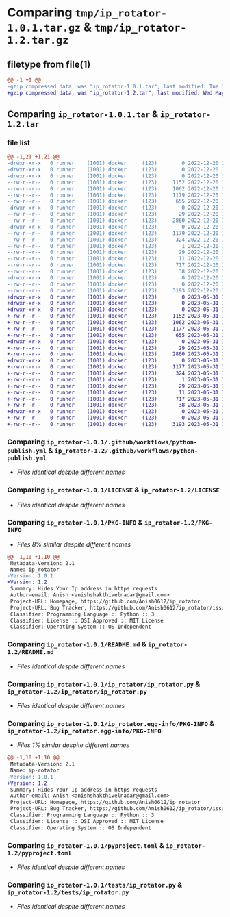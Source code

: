 # Comparing `tmp/ip_rotator-1.0.1.tar.gz` & `tmp/ip_rotator-1.2.tar.gz`

## filetype from file(1)

```diff
@@ -1 +1 @@
-gzip compressed data, was "ip_rotator-1.0.1.tar", last modified: Tue Dec 20 15:11:32 2022, max compression
+gzip compressed data, was "ip_rotator-1.2.tar", last modified: Wed May 31 17:28:04 2023, max compression
```

## Comparing `ip_rotator-1.0.1.tar` & `ip_rotator-1.2.tar`

### file list

```diff
@@ -1,21 +1,21 @@
-drwxr-xr-x   0 runner    (1001) docker     (123)        0 2022-12-20 15:11:32.483890 ip_rotator-1.0.1/
-drwxr-xr-x   0 runner    (1001) docker     (123)        0 2022-12-20 15:11:32.479890 ip_rotator-1.0.1/.github/
-drwxr-xr-x   0 runner    (1001) docker     (123)        0 2022-12-20 15:11:32.483890 ip_rotator-1.0.1/.github/workflows/
--rw-r--r--   0 runner    (1001) docker     (123)     1152 2022-12-20 15:11:11.000000 ip_rotator-1.0.1/.github/workflows/python-publish.yml
--rw-r--r--   0 runner    (1001) docker     (123)     1062 2022-12-20 15:11:11.000000 ip_rotator-1.0.1/LICENSE
--rw-r--r--   0 runner    (1001) docker     (123)     1179 2022-12-20 15:11:32.483890 ip_rotator-1.0.1/PKG-INFO
--rw-r--r--   0 runner    (1001) docker     (123)      655 2022-12-20 15:11:11.000000 ip_rotator-1.0.1/README.md
-drwxr-xr-x   0 runner    (1001) docker     (123)        0 2022-12-20 15:11:32.483890 ip_rotator-1.0.1/ip_rotator/
--rw-r--r--   0 runner    (1001) docker     (123)       29 2022-12-20 15:11:11.000000 ip_rotator-1.0.1/ip_rotator/__init__.py
--rw-r--r--   0 runner    (1001) docker     (123)     2860 2022-12-20 15:11:11.000000 ip_rotator-1.0.1/ip_rotator/ip_rotator.py
-drwxr-xr-x   0 runner    (1001) docker     (123)        0 2022-12-20 15:11:32.483890 ip_rotator-1.0.1/ip_rotator.egg-info/
--rw-r--r--   0 runner    (1001) docker     (123)     1179 2022-12-20 15:11:32.000000 ip_rotator-1.0.1/ip_rotator.egg-info/PKG-INFO
--rw-r--r--   0 runner    (1001) docker     (123)      324 2022-12-20 15:11:32.000000 ip_rotator-1.0.1/ip_rotator.egg-info/SOURCES.txt
--rw-r--r--   0 runner    (1001) docker     (123)        1 2022-12-20 15:11:32.000000 ip_rotator-1.0.1/ip_rotator.egg-info/dependency_links.txt
--rw-r--r--   0 runner    (1001) docker     (123)       29 2022-12-20 15:11:32.000000 ip_rotator-1.0.1/ip_rotator.egg-info/requires.txt
--rw-r--r--   0 runner    (1001) docker     (123)       11 2022-12-20 15:11:32.000000 ip_rotator-1.0.1/ip_rotator.egg-info/top_level.txt
--rw-r--r--   0 runner    (1001) docker     (123)      717 2022-12-20 15:11:11.000000 ip_rotator-1.0.1/pyproject.toml
--rw-r--r--   0 runner    (1001) docker     (123)       38 2022-12-20 15:11:32.483890 ip_rotator-1.0.1/setup.cfg
-drwxr-xr-x   0 runner    (1001) docker     (123)        0 2022-12-20 15:11:32.483890 ip_rotator-1.0.1/tests/
--rw-r--r--   0 runner    (1001) docker     (123)        0 2022-12-20 15:11:11.000000 ip_rotator-1.0.1/tests/__init__.py
--rw-r--r--   0 runner    (1001) docker     (123)     3193 2022-12-20 15:11:11.000000 ip_rotator-1.0.1/tests/ip_rotator.py
+drwxr-xr-x   0 runner    (1001) docker     (123)        0 2023-05-31 17:28:04.892886 ip_rotator-1.2/
+drwxr-xr-x   0 runner    (1001) docker     (123)        0 2023-05-31 17:28:04.888886 ip_rotator-1.2/.github/
+drwxr-xr-x   0 runner    (1001) docker     (123)        0 2023-05-31 17:28:04.888886 ip_rotator-1.2/.github/workflows/
+-rw-r--r--   0 runner    (1001) docker     (123)     1152 2023-05-31 17:27:50.000000 ip_rotator-1.2/.github/workflows/python-publish.yml
+-rw-r--r--   0 runner    (1001) docker     (123)     1062 2023-05-31 17:27:50.000000 ip_rotator-1.2/LICENSE
+-rw-r--r--   0 runner    (1001) docker     (123)     1177 2023-05-31 17:28:04.892886 ip_rotator-1.2/PKG-INFO
+-rw-r--r--   0 runner    (1001) docker     (123)      655 2023-05-31 17:27:50.000000 ip_rotator-1.2/README.md
+drwxr-xr-x   0 runner    (1001) docker     (123)        0 2023-05-31 17:28:04.888886 ip_rotator-1.2/ip_rotator/
+-rw-r--r--   0 runner    (1001) docker     (123)       29 2023-05-31 17:27:50.000000 ip_rotator-1.2/ip_rotator/__init__.py
+-rw-r--r--   0 runner    (1001) docker     (123)     2860 2023-05-31 17:27:50.000000 ip_rotator-1.2/ip_rotator/ip_rotator.py
+drwxr-xr-x   0 runner    (1001) docker     (123)        0 2023-05-31 17:28:04.892886 ip_rotator-1.2/ip_rotator.egg-info/
+-rw-r--r--   0 runner    (1001) docker     (123)     1177 2023-05-31 17:28:04.000000 ip_rotator-1.2/ip_rotator.egg-info/PKG-INFO
+-rw-r--r--   0 runner    (1001) docker     (123)      324 2023-05-31 17:28:04.000000 ip_rotator-1.2/ip_rotator.egg-info/SOURCES.txt
+-rw-r--r--   0 runner    (1001) docker     (123)        1 2023-05-31 17:28:04.000000 ip_rotator-1.2/ip_rotator.egg-info/dependency_links.txt
+-rw-r--r--   0 runner    (1001) docker     (123)       29 2023-05-31 17:28:04.000000 ip_rotator-1.2/ip_rotator.egg-info/requires.txt
+-rw-r--r--   0 runner    (1001) docker     (123)       11 2023-05-31 17:28:04.000000 ip_rotator-1.2/ip_rotator.egg-info/top_level.txt
+-rw-r--r--   0 runner    (1001) docker     (123)      717 2023-05-31 17:27:50.000000 ip_rotator-1.2/pyproject.toml
+-rw-r--r--   0 runner    (1001) docker     (123)       38 2023-05-31 17:28:04.892886 ip_rotator-1.2/setup.cfg
+drwxr-xr-x   0 runner    (1001) docker     (123)        0 2023-05-31 17:28:04.892886 ip_rotator-1.2/tests/
+-rw-r--r--   0 runner    (1001) docker     (123)        0 2023-05-31 17:27:50.000000 ip_rotator-1.2/tests/__init__.py
+-rw-r--r--   0 runner    (1001) docker     (123)     3193 2023-05-31 17:27:50.000000 ip_rotator-1.2/tests/ip_rotator.py
```

### Comparing `ip_rotator-1.0.1/.github/workflows/python-publish.yml` & `ip_rotator-1.2/.github/workflows/python-publish.yml`

 * *Files identical despite different names*

### Comparing `ip_rotator-1.0.1/LICENSE` & `ip_rotator-1.2/LICENSE`

 * *Files identical despite different names*

### Comparing `ip_rotator-1.0.1/PKG-INFO` & `ip_rotator-1.2/PKG-INFO`

 * *Files 8% similar despite different names*

```diff
@@ -1,10 +1,10 @@
 Metadata-Version: 2.1
 Name: ip_rotator
-Version: 1.0.1
+Version: 1.2
 Summary: Hides Your Ip address in https requests
 Author-email: Anish <anishshakthivelnadar@gmail.com>
 Project-URL: Homepage, https://github.com/Anish0612/ip_rotator
 Project-URL: Bug Tracker, https://github.com/Anish0612/ip_rotator/issues
 Classifier: Programming Language :: Python :: 3
 Classifier: License :: OSI Approved :: MIT License
 Classifier: Operating System :: OS Independent
```

### Comparing `ip_rotator-1.0.1/README.md` & `ip_rotator-1.2/README.md`

 * *Files identical despite different names*

### Comparing `ip_rotator-1.0.1/ip_rotator/ip_rotator.py` & `ip_rotator-1.2/ip_rotator/ip_rotator.py`

 * *Files identical despite different names*

### Comparing `ip_rotator-1.0.1/ip_rotator.egg-info/PKG-INFO` & `ip_rotator-1.2/ip_rotator.egg-info/PKG-INFO`

 * *Files 1% similar despite different names*

```diff
@@ -1,10 +1,10 @@
 Metadata-Version: 2.1
 Name: ip-rotator
-Version: 1.0.1
+Version: 1.2
 Summary: Hides Your Ip address in https requests
 Author-email: Anish <anishshakthivelnadar@gmail.com>
 Project-URL: Homepage, https://github.com/Anish0612/ip_rotator
 Project-URL: Bug Tracker, https://github.com/Anish0612/ip_rotator/issues
 Classifier: Programming Language :: Python :: 3
 Classifier: License :: OSI Approved :: MIT License
 Classifier: Operating System :: OS Independent
```

### Comparing `ip_rotator-1.0.1/pyproject.toml` & `ip_rotator-1.2/pyproject.toml`

 * *Files identical despite different names*

### Comparing `ip_rotator-1.0.1/tests/ip_rotator.py` & `ip_rotator-1.2/tests/ip_rotator.py`

 * *Files identical despite different names*

